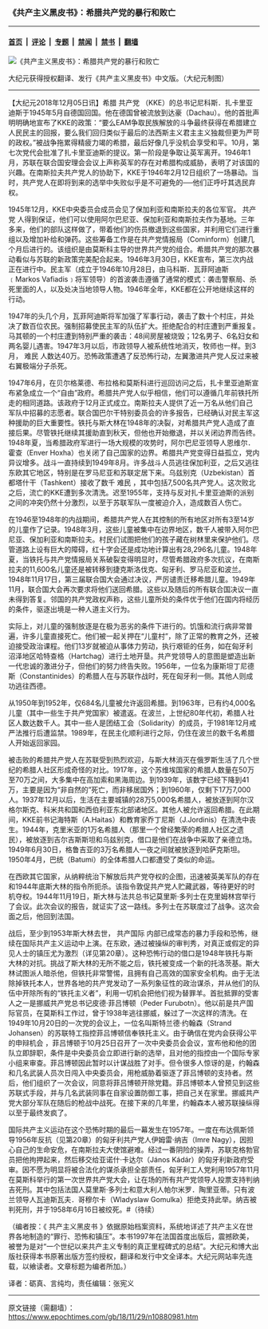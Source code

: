 ### 《共产主义黑皮书》：希腊共产党的暴行和败亡

---

#### [首页](../../../..?n10880981) &nbsp;|&nbsp; [评论](../../../../../epoch-comment?n10880981) &nbsp;|&nbsp; [专题](../../../../../epoch-special?n10880981) &nbsp;|&nbsp; [禁闻](../../../../../epoch-news?n10880981) &nbsp;|&nbsp; [禁书](../../../../../books?n10880981) &nbsp;|&nbsp; [翻墙](https://github.com/gfw-breaker/nogfw/blob/master/README.md?n10880981)


<div><img alt="《共产主义黑皮书》：希腊共产党的暴行和败亡" class="attachment-djy_600_400 size-djy_600_400 wp-post-image" src="https://i.epochtimes.com/assets/uploads/2017/12/dcbb5ad1ea37934a168afd29d68d142e-600x400.jpg"/>
<div class="caption">
 <p>
  大纪元获得授权翻译、发行《共产主义黑皮书》中文版。（大纪元制图）
 </p>
</div></div><hr/><div class="post_content" id="artbody" itemprop="articleBody">
 <!-- article content begin -->
 <p>
  【大纪元2018年12月05日讯】希腊
  <ok href="https://www.epochtimes.com/gb/tag/%E5%85%B1%E4%BA%A7%E5%85%9A.html">
   共产党
  </ok>
  （KKE）的总书记尼科斯．扎卡里亚迪斯于1945年5月自德国回国。他在德国曾被流放到达豪（Dachau）。他的首批声明明确地宣布了KKE的政策：“要么EAM争取民族解放的斗争最终获得在希腊建立人民民主的回报，要么我们回归类似于最后的法西斯主义君主主义独裁但更为严苛的政权。”被战争拖累得精疲力竭的希腊，最后好像几乎没机会享受和平。10月，第七次党代会批准了扎卡里亚迪斯的提议。第一阶段是争取让英军离开。1946年1月，苏联在联合国安理会会议上声称英军的存在对希腊构成威胁，表明了对该国的兴趣。在南斯拉夫共产党人的协助下，KKE于1946年2月12日组织了一场暴动。当时，共产党人在即将到来的选举中失败似乎是不可避免的──他们正呼吁其选民弃权。
 </p>
 <p>
  1945年12月，KKE中央委员会成员会见了保加利亚和南斯拉夫的各位军官。
  <ok href="https://www.epochtimes.com/gb/tag/%E5%85%B1%E4%BA%A7%E5%85%9A.html">
   共产党
  </ok>
  人得到保证，他们可以使用阿尔巴尼亚、保加利亚和南斯拉夫作为基地。三年多来，他们的部队这样做了，带着他们的伤员撤退到这些国家，并利用它们进行重组以及增加补给和弹药。这些筹备工作是在共产党情报局（Cominform）创建几个月后进行的。该组织是由莫斯科主导的世界共产党的组合。希腊共产党的那次暴动看似与苏联的新政策完美配合起来。1946年3月30日，KKE宣布，第三次内战正在进行中。民主军（成立于1946年10月28日，由马科斯．瓦菲阿迪斯﹝Markos Vafiadis﹞将军领导）的首波袭击遵循了通常的模式：袭击警察局、杀死里面的人，以及处决当地领导人物。1946年全年，KKE都在公开地继续这样的行动。
 </p>
 <p>
  1947年的头几个月，瓦菲阿迪斯将军加强了军事行动，袭击了数十个村庄，并处决了数百位农民。强制招募使民主军的队伍扩大。拒绝配合的村庄遭到严重报复。马其顿的一个村庄遭到特别严重的袭击：48间房屋被烧毁；12名男子、6名妇女和两名婴儿遇害。1947年3月以后，市政领导人被系统性地消灭，牧师也一样。到3月，
  <ok href="https://www.epochtimes.com/gb/tag/%E9%9A%BE%E6%B0%91.html">
   难民
  </ok>
  人数达40万。恐怖政策遭遇了反恐怖行动，左翼激进共产党人反过来被右翼极端分子杀死。
 </p>
 <p>
  1947年6月，在贝尔格莱德、布拉格和莫斯科进行巡回访问之后，扎卡里亚迪斯宣布紧急成立一个“自由”政府。希腊共产党人似乎相信，他们可以遵循几年前铁托所走的相同道路。该政府于12月正式成立。南斯拉夫人提供了近一万名从他们自己军队中招募的志愿者。联合国巴尔干特别委员会的许多报告，已经确认对民主军这种援助的巨大重要性。铁托与斯大林在1948年的决裂，对希腊共产党人造成了直接后果。尽管铁托继续其援助直到秋天，但他也开始撤退，并以关闭边界而告终。1948年夏，当希腊政府军进行一场大规模的攻势时，阿尔巴尼亚领导人恩维尔．霍查（Enver Hoxha）也关闭了自己国家的边界。希腊共产党变得日益孤立，党内异议增多。战斗一直持续到1949年8月。许多战斗人员逃往保加利亚，之后又逃往东欧其它地区，特别是在罗马尼亚和苏联定居下来。乌兹别克（Uzbekistan）首都塔什干（Tashkent）接收了数千
  <ok href="https://www.epochtimes.com/gb/tag/%E9%9A%BE%E6%B0%91.html">
   难民
  </ok>
  ，其中包括7,500名共产党人。这次败北之后，流亡的KKE遭到多次清洗。迟至1955年，支持与反对扎卡里亚迪斯的派别之间的冲突仍然十分激烈，以至于苏联军队一度被迫介入，造成数百人伤亡。
 </p>
 <p>
  在1946至1948年的内战期间，希腊共产党人在其控制的所有地区对所有3至14岁的儿童作了记录。1948年3月，这些儿童被集中在边界地区，数千人被带入阿尔巴尼亚、保加利亚和南斯拉夫。村民们试图把他们的孩子藏在树林里来保护他们。尽管道路上设有巨大的障碍，红十字会还是成功地计算出有28,296名儿童。1948年夏，当铁托与共产党情报局关系破裂变得明显时，尽管希腊政府多次抗议，在南斯拉夫的11,600名儿童还是被转移到捷克斯洛伐克、匈牙利、罗马尼亚和波兰。1948年11月17日，第三届联合国大会通过决议，严厉谴责迁移希腊儿童。1949年11月，联合国大会再次要求将他们送回希腊。这些以及随后的所有联合国决议一直未得到答复。邻国的共产党政权声称，这些儿童所处的条件优于他们在国内将经历的条件，驱逐出境是一种人道主义行为。
 </p>
 <p>
  实际上，对儿童的强制放逐是在极为恶劣的条件下进行的。饥饿和流行病非常普遍，许多儿童直接死亡。他们被一起关押在“儿童村”，除了正常的教育之外，还被迫接受政治课程。他们13岁就被迫从事体力劳动，执行艰钜的任务，如在匈牙利沼泽地区哈特查格（Hartchag）进行土地开垦。共产党领导人的意图是塑造出新一代忠诚的激进分子，但他们的努力终告失败。1956年，一位名为康斯坦丁尼德斯（Constantinides）的希腊人在与苏联作战时，死在匈牙利一侧。其他人则成功逃往西德。
 </p>
 <p>
  从1950年到1952年，仅684名儿童被允许返回希腊。到1963年，已有约4,000名儿童（其中一些生于共产党国家）被遣返。在波兰，上世纪80年代初，希腊人社区人数达数千人。其中一些人是团结工会（Solidarity）的成员，于1981年12月戒严法推行后遭监禁。1989年，在民主化顺利进行之际，仍住在波兰的数千名希腊人开始返回家园。
 </p>
 <p>
  被击败的希腊共产党人在苏联受到热烈欢迎，与斯大林消灭在俄罗斯生活了几个世纪的希腊人社区形成奇怪的对比。1917年，这个苏维埃国家的希腊人数量在50万至70万之间，大多集中在高加索和黑海周边。到1939年，该数字已经下降到41万，主要是因为“非自然的”死亡，而非移居国外；到1960年，仅剩下17万7,000人。1937年12月以后，生活在主要城镇的28万5,000名希腊人，被放逐到阿尔汉格尔斯克、科米共和国和西伯利亚东北部诸地区。其他人被允许返回希腊。在此期间，KKE前书记海特斯（A.Haitas）和教育家乔丁尼斯（J.Jordinis）在清洗中丧生。1944年，克里米亚的1万名希腊人（那里一个曾经繁荣的希腊人社区之遗民），被放逐到吉尔吉斯斯坦和乌兹别克，借口是他们在战争中采取了亲德立场。1949年6月30日，格鲁吉亚的3万名希腊人一夜之间就被放逐到哈萨克斯坦。1950年4月，巴统（Batumi）的全体希腊人口都遭受了类似的命运。
 </p>
 <p>
  在西欧其它国家，从纳粹统治下解放后共产党夺权的企图，迅速被英美军队的存在和1944年底斯大林的指令所扼杀。该指令敦促共产党人贮藏武器，等待更好的时机夺权。1944年11月19日，斯大林与法共总书记莫里斯‧多列士在克里姆林宫举行了会议。此次会议的报告，就证实了这一路线。多列士在苏联度过了战争。这次会面之后，他回到法国。
 </p>
 <p>
  战后，至少到1953年斯大林去世，
  <ok href="https://www.epochtimes.com/gb/tag/%E5%85%B1%E4%BA%A7%E5%9B%BD%E9%99%85.html">
   共产国际
  </ok>
  内部已成常态的暴力手段和恐怖，继续在国际共产主义运动中上演。在东欧，通过被操纵的审判秀，对真正或假定的异见人士的镇压尤为激烈（详见第20章）。这种恐怖行动的借口是1948年铁托与斯大林的对抗。挑战了斯大林的无所不能之后，铁托被变成一个新的托洛茨基。斯大林试图派人暗杀他，但铁托非常警惕，且拥有自己高效的国家安全机构。由于无法除掉铁托本人，世界各地的共产党发动了一系列象征性的政治谋杀，并从他们的队伍中开除所有的“铁托主义者”，利用一切机会把他们视为替罪羊。首批抵罪的受害人之一是挪威共产党总书记皮德‧菲吕博顿（Peder Furubotn）。他以前是共产国际官员，在莫斯科工作过，曾于1938年逃往挪威，躲过了一次这样的清洗。在1949年10月20日的一次党的会议上，一位名叫斯特兰德‧约翰森（Strand Johansen）的苏联特工指控菲吕博顿信奉铁托主义。由于确信在党内会获得公平的申辩机会 ，菲吕博顿于10月25日召开了一次中央委员会会议，宣布他和他的团队立即辞职，条件是中央委员会立即进行新的选举，且对他的指控由一个国际专家小组来审查。菲吕博顿因此暂时以计谋战胜了对手。但令很多人惊讶的是，约翰森和几名武装人员次日闯入中央委员会，用枪威胁着驱逐了菲吕博顿的支持者。然后，他们组织了一次会议，同意将菲吕博顿开除党籍。菲吕博顿本人曾预见到这些苏联式手段，并与几名武装同事在自家设置防御工事，把自己关在家里。挪威共产党大部分军队在随后的枪战中战死。在接下来的几年里，约翰森本人被苏联操纵得以至于最终发疯了。
 </p>
 <p>
  国际共产主义运动在这个恐怖时期的最后一幕发生在1957年。一度在布达佩斯领导1956年反抗（见第20章）的匈牙利共产党人伊姆雷‧纳吉（Imre Nagy），因担心自己的生命安危，在南斯拉夫大使馆避难。经过一番阴险的操弄，苏联克格勃官员把他拘押起来，然后移交给亚诺什‧卡达尔（János Kádár）的匈牙利新政府受审。因不愿为明显将被合法化的谋杀承担全部责任，匈牙利工人党利用1957年11月在莫斯科举行的第一次世界共产党大会，让在场的所有共产党领导人投票支持判纳吉死刑。其中包括法国人莫里斯‧多列士和意大利人帕尔米罗．陶里亚蒂。只有波兰领导人瓦迪斯瓦夫．哥穆尔卡（Wladyslaw Gomulka）拒绝支持此举。纳吉被判死刑，并于1958年6月16日被绞死。#（待续）
 </p>
 <p>
  （编者按：《
  <ok href="https://www.epochtimes.com/gb/tag/%E5%85%B1%E4%BA%A7%E4%B8%BB%E4%B9%89%E9%BB%91%E7%9A%AE%E4%B9%A6.html">
   共产主义黑皮书
  </ok>
  》依据原始档案资料，系统地详述了共产主义在世界各地制造的“罪行、恐怖和镇压”。本书1997年在法国首度出版后，震撼欧美，被誉为是对“一个世纪以来共产主义专制的真正里程碑式的总结”。大纪元和博大出版社获得本书原著出版方签约授权，翻译和发行中文全译本。大纪元网站率先连载，以飨读者。文章标题为编者所加。）
 </p>
 <p>
  译者：砺真、言纯均，责任编辑：张宪义
 </p>
 <!-- article content end -->
 <div id="below_article_ad">
 </div>
</div>


---

原文链接（需翻墙）：https://www.epochtimes.com/gb/18/11/29/n10880981.htm